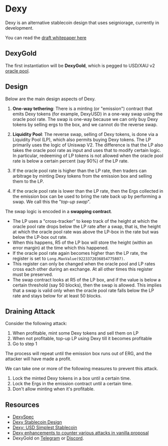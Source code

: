 # Dexy

Dexy is an alternative stablecoin design that uses seigniorage, currently in development.

You can read the [draft whitepaper here](../assets/pdf/dexy.pdf)


## DexyGold

The first instantiation will be **DexyGold**, which is pegged to USD/XAU v2 [oracle pool](oracles.md).

## Design

Below are the main design aspects of Dexy.

1. **One-way tethering**: There is a minting (or "emission") contract that emits Dexy tokens (for example, DexyUSD) in a one-way swap using the oracle pool rate. The swap is one-way because we can only buy Dexy tokens by selling ergs to the box, and we cannot do the reverse swap. 
   
2. **Liquidity Pool**: The reverse swap, selling of Dexy tokens, is done via a Liquidity Pool (LP), which also permits buying Dexy tokens. The LP primarily uses the logic of Uniswap V2. The difference is that the LP also takes the oracle pool rate as input and uses that to modify certain logic. In particular, redeeming of LP tokens is not allowed when the oracle pool rate is below a certain percent (say 90%) of the LP rate.
   
3. If the oracle pool rate is higher than the LP rate, then traders can arbitrage by minting Dexy tokens from the emission box and selling them to the LP. 
   
4. If the oracle pool rate is lower than the LP rate, then the Ergs collected in the emission box can be used to bring the rate back up by performing a swap. We call this the "*top-up swap*".
   
The swap logic is encoded in a **swapping contract**.

- The LP uses a "cross-tracker" to keep track of the height at which the oracle pool rate drops below the LP rate after a swap, that is, the height at which the oracle pool rate was above the LP-box in the rate but was below the LP-box out rate.
- When this happens, R5 of the LP box will store the height (within an error margin) at the time which this happened.
- If the oracle pool rate again becomes higher than the LP rate, the register is set to `Long.MaxValue(9223372036854775807)`.
- This register can only be changed when the oracle pool and LP rates cross each other during an exchange. At all other times
this register must be preserved. 
- The swap contract looks at R5 of the LP box, and if the value is below a certain threshold (say 50 blocks), then the swap is allowed.
This implies that a swap is valid only when the oracle pool rate falls below the LP rate and stays below for at least 50 blocks.

## Draining Attack

Consider the following attack:

1. When profitable, mint some Dexy tokens and sell them on LP
2. When not profitable, top-up LP using Dexy till it becomes profitable
3. Go to step 1 

The process will repeat until the emission box runs out of ERG, and the attacker will have made a profit.

We can take one or more of the following measures to prevent this attack.

1. Lock the minted Dexy tokens in a box until a certain time.
2. Lock the Ergs in the emission contract until a certain time.
3. Don't allow minting when it's profitable.


## Resources

- [DexySpec](https://github.com/ergoplatform/ergo-jde/blob/main/kiosk/src/test/scala/kiosk/dexy/DexySpec.scala)
- [Dexy Stablecoin Design](https://github.com/ergoplatform/ergo-jde/blob/main/kiosk/src/test/scala/kiosk/dexy/Dexy.md)
- [Dexy: USD Simplest Stablecoin](https://www.ergoforum.org/t/dexy-usd-simplest-stablecoin-design/1430)
- [Dexy enhancements to counter various attacks in vanilla proposal](https://github.com/ergoplatform/ergo-jde/blob/main/kiosk/src/test/scala/kiosk/dexy)
- DexyGold on [Telegram](https://t.me/dexygold) or [Discord](https://discord.gg/ergo-platform-668903786361651200).